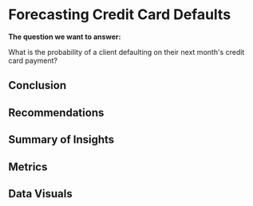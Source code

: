 # Forecasting Credit Card Defaults
**The question we want to answer:** 

What is the probability of a client defaulting on their next month's credit card payment?

## Conclusion 

## Recommendations

## Summary of Insights

## Metrics

## Data Visuals 
